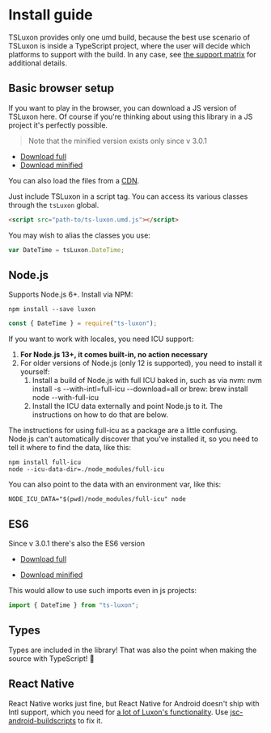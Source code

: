 # Install guide

TSLuxon provides only one umd build, because the best use scenario of TSLuxon is inside a TypeScript project, where the user will decide which platforms to support with the build. 
In any case, see [the support matrix](matrix.md) for additional details.

## Basic browser setup

If you want to play in the browser, you can download a JS version of TSLuxon here.
Of course if you're thinking about using this library in a JS project it's perfectly possible.

> Note that the minified version exists only since v 3.0.1

- [Download full](https://unpkg.com/ts-luxon@latest/dist/ts-luxon.umd.js)
- [Download minified](https://unpkg.com/ts-luxon@latest/dist/ts-luxon.umd.min.js)

You can also load the files from a [CDN](https://www.jsdelivr.com/package/npm/luxon).

Just include TSLuxon in a script tag. You can access its various classes through the `tsLuxon` global.

```html
<script src="path-to/ts-luxon.umd.js"></script>
```

You may wish to alias the classes you use:

```js
var DateTime = tsLuxon.DateTime;
```

## Node.js

Supports Node.js 6+. Install via NPM:

```
npm install --save luxon
```

```js
const { DateTime } = require("ts-luxon");
```

If you want to work with locales, you need ICU support:

 1. **For Node.js 13+, it comes built-in, no action necessary**
 2. For older versions of Node.js (only 12 is supported), you need to install it yourself:
    1. Install a build of Node.js with full ICU baked in, such as via nvm: nvm install <version> -s --with-intl=full-icu --download=all or brew: brew install node --with-full-icu
    2. Install the ICU data externally and point Node.js to it. The instructions on how to do that are below.

The instructions for using full-icu as a package are a little confusing. Node.js can't automatically discover that you've installed it, so you need to tell it where to find the data, like this:

```
npm install full-icu
node --icu-data-dir=./node_modules/full-icu
```

You can also point to the data with an environment var, like this:

```
NODE_ICU_DATA="$(pwd)/node_modules/full-icu" node
```

## ES6

Since v 3.0.1 there's also the ES6 version

- [Download full](https://unpkg.com/ts-luxon@latest/dist/ts-luxon.es6.js)

- [Download minified](https://unpkg.com/ts-luxon@latest/dist/ts-luxon.es6.min.js)

This would allow to use such imports even in js projects:

```js
import { DateTime } from "ts-luxon";
```

## Types

Types are included in the library! That was also the point when making the source with TypeScript! 🎉

## React Native

React Native works just fine, but React Native for Android doesn't ship with Intl support, which you need for [a lot of Luxon's functionality](matrix.md). Use [jsc-android-buildscripts](https://github.com/SoftwareMansion/jsc-android-buildscripts) to fix it.

